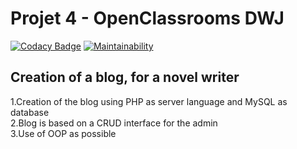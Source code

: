 # Projet 4 - OpenClassrooms DWJ

[![Codacy Badge](https://api.codacy.com/project/badge/Grade/b1a8d869b0d941ab84695148198e45c9)](https://app.codacy.com/manual/TimSeg/projet4_blog_OC?utm_source=github.com&utm_medium=referral&utm_content=TimSeg/projet4_blog_OC&utm_campaign=Badge_Grade_Dashboard)
[![Maintainability](https://api.codeclimate.com/v1/badges/eb49eda5916b28d8ebd0/maintainability)](https://codeclimate.com/github/TimSeg/projet4_blog_OC/maintainability)

## Creation of a blog, for a novel writer
1.Creation of the blog using PHP as server language and MySQL as database  
2.Blog is based on a CRUD interface for the admin  
3.Use of OOP as possible  
